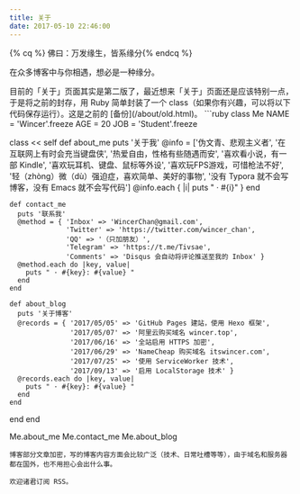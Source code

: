```yaml
---
title: 关于
date: 2017-05-10 22:46:00
---
```


{% cq %} 佛曰：万发缘生，皆系缘分{% endcq %}

<div id="aplayer1" class="aplayer"></div>
<script src="https://cdnjs.cloudflare.com/ajax/libs/aplayer/1.6.0/APlayer.min.js"></script>
<script type="text/javascript">new APlayer({element:document.getElementById("aplayer1"),narrow:false,autoplay:false,showlrc:3,mutex:true,theme:"#ad7a86",mode:"random",listmaxheight: '263px',music:[{title:"if (piano arrange)",author:"折倉俊則",url:"https://p2.music.126.net/UYETKYOF9FufKT7BbGnwPQ==/6626756580992835.mp3",pic:"https://p1.music.126.net/vysbI6D4DhLa5LE8tNX34A==/6630055115875539.jpg?param=130y130",lrc:"lrc/pure.lrc"},{title:"Preparation",author:"Hans Zimmer Richard Harvey",url:"https://p2.music.126.net/6YAZFrdwC3s1gkC6vGHumQ==/3329321210070231.mp3",pic:"https://p1.music.126.net/6IKS1CYVRd8vK84TVIzolA==/7891194953715753.jpg?param=130y130",lrc: 'lrc/pure.lrc'},{title:"lyric",author:"茶太",url:"https://p2.music.126.net/4Xd-j-3dYptuh9kuovb_OA==/3110518395057226.mp3",pic:"https://p1.music.126.net/gHw1Uaj8hP4hKgjOLjd0WQ==/800444465021215.jpg?param=130y130",lrc:"lrc/lyric.lrc"},{title:"Photograph",author:"Ed Sheeran",url:"https://p2.music.126.net/OXeQr5tXSjc_CUxBD4Zqgg==/7742760884055835.mp3",pic:"https://p1.music.126.net/coUnPtrHg0zUozRCwYOxog==/6051711999665662.jpg?param=130y130",lrc:"lrc/photograph.lrc"},{title:"Dream It Possible",author:"Delacey",url:"https://p2.music.126.net/9FXR9UAKzIRFUn5QPDTjEQ==/3286440257931121.mp3",pic:"https://p1.music.126.net/AqaX6wFRiu5_W2z4RD4V1g==/2885118514463430.jpg?param=130y130",lrc:"lrc/dream-it-possible.lrc"},{title:"Take my heart",author:"SoKo",url:"https://p2.music.126.net/kNiHshdrbDhgdLrhVpl2LA==/2111062325347329.mp3",pic:"https://p1.music.126.net/0ZZclgehpqmjfdSyFb4gcg==/1700944488175705.jpg?param=130y130",lrc:"lrc/take-my-heart.lrc"},{title:"Bizarre Love Triangle",author:"Frente!",url:"https://p2.music.126.net/L7uewkF-djfc-_vSjkRb9A==/5713062418016128.mp3",pic:"https://p1.music.126.net/BRBLu2YNmV3O4A6uOW99ZA==/1822990278857803.jpg?param=130y130",lrc:"lrc/bizarre.lrc"},{title:"Free Loop",author:"Daniel Powter",url:"https://p2.music.126.net/YyhEskFwYIAY3Wi1BnNo-A==/1055531162673865.mp3",pic:"https://p1.music.126.net/grGdswi38xUoYcDBISdKcg==/92358976750445.jpg?param=130y130",lrc:"lrc/free-loop.lrc"},{title:"Wonderful U - Demo Version",author:"AGA",url:"https://p2.music.126.net/OWz5iCmbshiQcZ2MQ532vw==/1424967072629099.mp3",pic:"https://p1.music.126.net/Blb_Gi0AJTWIEBLr189F4A==/18791753232142320.jpg?param=130y130",lrc:"lrc/wonderful-u.lrc"},{title:"“千と千寻の神隠し”~いつも何度でも",author:"木村弓",url:"https://p2.music.126.net/t1-SSOsKICQXsZgqUzzA-w==/1315015906855025.mp3",pic:"https://p1.music.126.net/ahHhYhz5N4r9c-EpLkwXYA==/933485371981854.jpg?param=130y130",lrc:"lrc/pure.lrc"},{title:"云流れ",author:"みかん箱 Foxtail-Grass Studio",url:"https://p2.music.126.net/UD5488lfvXcPjJiT9QfJZA==/1344702720808941.mp3",pic:"https://p1.music.126.net/JFnBz-eyIBltKt15wjjFUA==/4455221115751031.jpg?param=130y130",lrc:"lrc/pure.lrc"},{title:"それがあなたの幸せとしても",author:"rairu",url:"https://p2.music.126.net/vZwDC-1XziFJxNxAYzSjPA==/1396379768465583.mp3",pic:"https://p1.music.126.net/BBcMAmdZ0Hb_tHKAp7uztQ==/3395291911730256.jpg?param=130y130",lrc:"lrc/rairu.lrc"},{title:"9 Crimes",author:"Damien Rice",url:"https://p2.music.126.net/WuPEFsMuDUuxg-2MQokf4g==/1308418837074409.mp3",pic:"https://p1.music.126.net/Q8HIzL2Dcio1B7NBv--B6A==/727876697596025.jpg?param=130y130",lrc:"lrc/pure.lrc"},{title:"secret base~君がくれたもの~",author:"茅野愛衣",url:"https://p2.music.126.net/A2gSNgN8kBWb0lOA4KDRdw==/3402988488542563.mp3",pic:"https://p1.music.126.net/daZcHVIJicL3wXJWMIjAng==/7926379325753633.jpg?param=130y130",lrc:"lrc/secretbase.lrc"},{title:"アイロニ",author:"まじ娘",url:"https://p2.music.126.net/Wz_0iEdrMa6DAQ22hcpqtQ==/2946691231571755.mp3",pic:"https://p1.music.126.net/z3DbNjr5UsIR92zl-6L2VQ==/109951163041844005.jpg?param=130y130",lrc:"lrc/31421442.lrc"},{title:"After All ～綴る想い～",author:"上原れな",url:"https://p2.music.126.net/6mc-xL4Bp-IiKCZBJQFZFg==/5744948255205055.mp3",pic:"https://p1.music.126.net/DWMcO2TlrLNshWvwZExaAA==/3157797395052523.jpg?param=130y130",lrc:"lrc/after-all.lrc"},{title:"慕容雪",author:"薛凯琪",url:"https://p2.music.126.net/O-R2rb5suSSh9_lB4-unmQ==/1120402348712434.mp3",pic:"https://p1.music.126.net/jUXAQxScnj9R9pmUgdoFmQ==/116548232562214.jpg?param=130y130",lrc:"lrc/murong.lrc"},{title:"少女的祈祷",author:"张敬轩",url:"https://p2.music.126.net/yzsJReH-6r73lYwyr-2vIg==/3186384697313762.mp3",pic:"https://p1.music.126.net/x0V7rtgw5qc15iGksI3HEA==/2355153906703398.jpg?param=130y130",lrc:"lrc/girl-pray.lrc"},{title:"不露声色",author:"Jam",url:"https://p2.music.126.net/J8UUvBZ_gTLCvv-DeCvOsQ==/18729081069408868.mp3",pic:"https://p1.music.126.net/o9H3nhgOCK7zYQ4DGZkd5A==/19066631137330769.jpg?param=130y130",lrc:"lrc/dont-show.lrc"},{title:"不说",author:"李荣浩",url:"https://p2.music.126.net/bg7yQF2zZHxPCDhF8mSmIQ==/3250156389612540.mp3",pic:"https://p1.music.126.net/3w4p4qbOajYIWhQWJo2-HA==/18635622579339784.jpg?param=130y130",lrc:"lrc/dont-speak.lrc"},{title:"小半",author:"陈粒",url:"https://p2.music.126.net/WFmdBsQqyHrLvkuOjhZM4g==/3416182636543715.mp3",pic:"https://p1.music.126.net/HQxTggMCB7AHUXN-ZFEtmA==/1371091013186741.jpg?param=130y130",lrc:"lrc/less-half.lrc"},{title:"合久必婚",author:"李克勤 / 陈苑淇",url:"https://p2.music.126.net/dnhBNslll3x4GU8af3Ca7g==/1147890139406189.mp3",pic:"https://p1.music.126.net/DNqV_JgxTEPiDe4-7WZL2Q==/40681930233149.jpg?param=130y130",lrc:"lrc/must-marry.lrc"},{title:"败将",author:"陈势安",url:"https://p2.music.126.net/hsVQKmUdxlAwEXKAE5YVDA==/18533367998403228.mp3",pic:"https://p1.music.126.net/Q9pYIJDr2fBKuahnau9Z0Q==/3446968965801512.jpg?param=130y130",lrc:"lrc/defeated.lrc"},{title:"罗生门",author:"麦浚龙 / 谢安琪",url:"https://p2.music.126.net/bIVz7d8gyDvh6FPh5NjYsQ==/7964862233140318.mp3",pic:"https://p1.music.126.net/jR_A_vL1ngAml2mb16L20w==/3320525116753321.jpg?param=130y130",lrc:"lrc/lsm.lrc"},{title:"遥不可及的你",author:"花粥",url:"https://p2.music.126.net/xOYYGpYoxQ5icd9BPoeYKg==/18656513301793915.mp3",pic:"https://p1.music.126.net/_d88fVvtP17B-hV7z1lWzg==/109951162835476747.jpg?param=130y130",lrc:"lrc/farway-you.lrc"}]});</script>


在众多博客中与你相遇，想必是一种缘分。
<div class="pr"></div>目前的「关于」页面其实是第二版了，最近想来「关于」页面还是应该特别一点，于是将之前的封存，用 Ruby 简单封装了一个 class（如果你有兴趣，可以将以下代码保存运行）。这是之前的 [备份](/about/old.html)。
```ruby
class Me
  NAME = 'Wincer'.freeze
  AGE = 20
  JOB = 'Student'.freeze

  class << self
    def about_me
      puts '关于我'
      @info = ['伪文青、悲观主义者',
               '在互联网上有时会充当键盘侠',
               '热爱自由，性格有些随遇而安',
               '喜欢看小说，有一部 Kindle',
               '喜欢玩耳机、键盘、鼠标等外设',
               '喜欢玩FPS游戏，可惜枪法不好',
               '轻（zhòng）微（dù）强迫症，喜欢简单、美好的事物',
               '没有 Typora 就不会写博客，没有 Emacs 就不会写代码']
      @info.each { |i| puts " · #{i}" }
    end

    def contact_me
      puts '联系我'
      @method = { 'Inbox' => 'WincerChan@gmail.com',
                  'Twitter' => 'https://twitter.com/wincer_chan',
                  'QQ' => '（只加朋友）',
                  'Telegram' => 'https://t.me/Tivsae',
                  'Comments' => 'Disqus 会自动将评论推送至我的 Inbox' }
      @method.each do |key, value|
        puts " · #{key}: #{value} "
      end
    end

    def about_blog
      puts '关于博客'
      @records = { '2017/05/05' => 'GitHub Pages 建站，使用 Hexo 框架',
                   '2017/05/07' => '阿里云购买域名 wincer.top',
                   '2017/06/16' => '全站启用 HTTPS 加密',
                   '2017/06/29' => 'NameCheap 购买域名 itswincer.com',
                   '2017/07/25' => '使用 ServiceWorker 技术',
                   '2017/09/13' => '启用 LocalStorage 技术' }
      @records.each do |key, value|
        puts " · #{key}: #{value} "
      end
    end
  end
end

Me.about_me
Me.contact_me
Me.about_blog
```
博客部分文章加密，写的博客内容方面会比较广泛（技术、日常吐槽等等），由于域名和服务器都在国外，也不用担心会出什么事。

欢迎诸君订阅 RSS。
